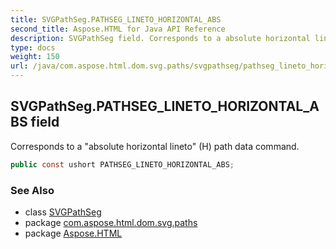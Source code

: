 ```yaml
---
title: SVGPathSeg.PATHSEG_LINETO_HORIZONTAL_ABS
second_title: Aspose.HTML for Java API Reference
description: SVGPathSeg field. Corresponds to a absolute horizontal lineto H path data command
type: docs
weight: 150
url: /java/com.aspose.html.dom.svg.paths/svgpathseg/pathseg_lineto_horizontal_abs/
---
```

## SVGPathSeg.PATHSEG_LINETO_HORIZONTAL_ABS field

Corresponds to a "absolute horizontal lineto" (H) path data command.

```java
public const ushort PATHSEG_LINETO_HORIZONTAL_ABS;
```

### See Also

* class [SVGPathSeg](../)
* package [com.aspose.html.dom.svg.paths](../../svgpathseg/)
* package [Aspose.HTML](../../../)
